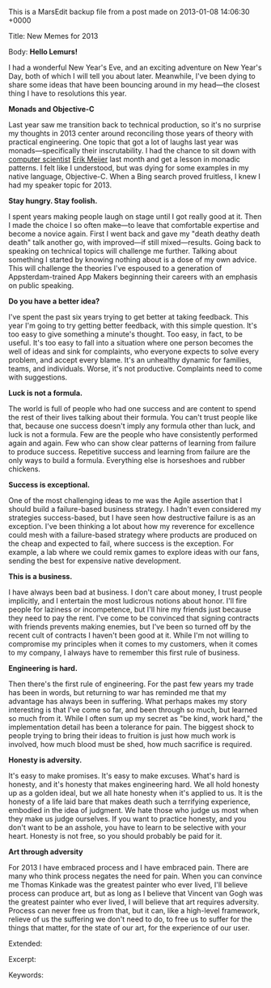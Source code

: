 This is a MarsEdit backup file from a post made on 2013-01-08 14:06:30 +0000

Title:
New Memes for 2013

Body:
<strong>Hello Lemurs!</strong>

I had a wonderful New Year's Eve, and an exciting adventure on New Year's Day, both of which I will tell you about later. Meanwhile, I've been dying to share some ideas that have been bouncing around in my head—the closest thing I have to resolutions this year. 

<strong>Monads and Objective-C</strong>

Last year saw me transition back to technical production, so it's no surprise my thoughts in 2013 center around reconciling those years of theory with practical engineering. One topic that got a lot of laughs last year was monads—specifically their inscrutability. I had the chance to sit down with <a href="http://en.wikipedia.org/wiki/Erik_Meijer_(computer_scientist)">computer scientist</a> <a href="https://twitter.com/headinthebox">Erik Meijer</a> last month and get a lesson in monadic patterns. I felt like I understood, but was dying for some examples in my native language, Objective-C. When a Bing search proved fruitless, I knew I had my speaker topic for 2013.

<strong>Stay hungry. Stay foolish.</strong>

I spent years making people laugh on stage until I got really good at it. Then I made the choice I so often make—to leave that comfortable expertise and become a novice again. First I went back and gave my "death deathy death death" talk another go, with improved—if still mixed—results. Going back to speaking on technical topics will challenge me further. Talking about something I started by knowing nothing about is a dose of my own advice. This will challenge the theories I've espoused to a generation of Appsterdam-trained App Makers beginning their careers with an emphasis on public speaking.

<strong>Do you have a better idea?</strong>

I've spent the past six years trying to get better at taking feedback. This year I'm going to try getting better feedback, with this simple question. It's too easy to give something a minute's thought. Too easy, in fact, to be useful. It's too easy to fall into a situation where one person becomes the well of ideas and sink for complaints, who everyone expects to solve every problem, and accept every blame. It's an unhealthy dynamic for families, teams, and  individuals. Worse, it's not productive. Complaints need to come with suggestions.

<strong>Luck is not a formula.</strong>

The world is full of people who had one success and are content to spend the rest of their lives talking about their formula. You can't trust people like that, because one success doesn't imply any formula other than luck, and luck is not a formula. Few are the people who have consistently performed again and again. Few who can show clear patterns of learning from failure to produce success. Repetitive success and learning from failure are the only ways to build a formula. Everything else is horseshoes and rubber chickens.

<strong>Success is exceptional.</strong>

One of the most challenging ideas to me was the Agile assertion that I should build a failure-based business strategy. I hadn't even considered my strategies success-based, but I have seen how destructive failure is as an exception. I've been thinking a lot about how my reverence for excellence could mesh with a failure-based strategy where products are produced on the cheap and expected to fail, where success is the exception. For example, a lab where we could remix games to explore ideas with our fans, sending the best for expensive native development.

<strong>This is a business.</strong>

I have always been bad at business. I don't care about money, I trust people implicitly, and I entertain the most ludicrous notions about honor. I'll fire people for laziness or incompetence, but I'll hire my friends just because they need to pay the rent. I've come to be convinced that signing contracts with friends prevents making enemies, but I've been so turned off by the recent cult of contracts I haven't been good at it. While I'm not willing to compromise my principles when it comes to my customers, when it comes to my company, I always have to remember this first rule of business.

<strong>Engineering is hard.</strong>

Then there's the first rule of engineering. For the past few years my trade has been in words, but returning to war has reminded me that my advantage has always been in suffering. What perhaps makes my story interesting is that I've come so far, and been through so much, but learned so much from it. While I often sum up my secret as "be kind, work hard," the implementation detail has been a tolerance for pain. The biggest shock to people trying to bring their ideas to fruition is just how much work is involved, how much blood must be shed, how much sacrifice is required.

<strong>Honesty is adversity.</strong>

It's easy to make promises. It's easy to make excuses. What's hard is honesty, and it's honesty that makes engineering hard. We all hold honesty up as a golden ideal, but we all hate honesty when it's applied to us. It is the honesty of a life laid bare that makes death such a terrifying experience, embodied in the idea of judgment. We hate those who judge us most when they make us judge ourselves. If you want to practice honesty, and you don't want to be an asshole, you have to learn to be selective with your heart. Honesty is not free, so you should probably be paid for it.

<strong>Art through adversity</strong>

For 2013 I have embraced process and I have embraced pain. There are many who think process negates the need for pain. When you can convince me Thomas Kinkade was the greatest painter who ever lived, I'll believe process can produce art, but as long as I believe that Vincent van Gogh was the greatest painter who ever lived, I will believe that art requires adversity. Process can never free us from that, but it can, like a high-level framework, relieve of us the suffering we don't need to do, to free us to suffer for the things that matter, for the state of our art, for the experience of our user.

Extended:


Excerpt:


Keywords:
